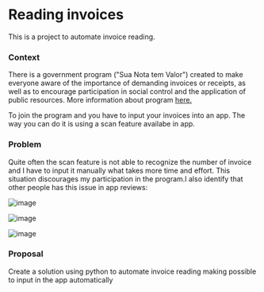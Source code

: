 # Reading invoices

This is a project to automate invoice reading. 

### Context

There is a government program ("Sua Nota tem Valor") created to make everyone aware of the importance of demanding invoices or receipts, as well as to encourage participation in social control and the application of public resources. More information about program [here.](https://suanotatemvalor.sefaz.ce.gov.br/oprograma/)

To join the program and you have to input your invoices into an app. The way you can do it is using a scan feature availabe in app. 

### Problem

Quite often the scan feature is not able to recognize the number of invoice and I have to input it manually what takes more time and effort. This situation discourages my participation in the program.I also identify that other people has this issue in app reviews:

![image](https://user-images.githubusercontent.com/98741510/224573975-dfb1c682-4352-4322-a084-b864e80566f4.png)

![image](https://user-images.githubusercontent.com/98741510/224574135-bb852d92-7987-41a5-a745-6607e4d1a39e.png)


![image](https://user-images.githubusercontent.com/98741510/224574065-7b521054-0303-4fdd-8df2-937de6221245.png)

### Proposal

Create a solution using python to automate invoice reading making possible to input in the app automatically



